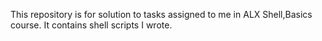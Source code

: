 This repository is for solution to tasks assigned to me in ALX Shell,Basics course. It contains shell scripts I wrote. 
